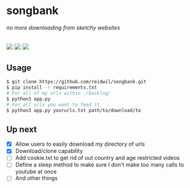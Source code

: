 # songbank
_no more downloading from sketchy websites_

![](https://giphy.com/gifs/film-vintage-color-3ohjUVaRYvIp5i9F7O)
![](http://gph.is/2B2wILM)
![](https://media.giphy.com/media/3ohjUVaRYvIp5i9F7O/giphy.gif)
----------

## Usage
```bash
$ git clone https://github.com/reidwil/songbank.git
$ pip install -r requirements.txt
# For all of my urls within ./backlog/
$ python3 app.py
# For all urls you want to feed it
$ python3 app.py yoururls.txt path/to/download/to
```

## Up next

- [x] Allow users to easily download my directory of urls
- [x] Download/clone capability
- [ ] Add cookie.txt to get rid of out country and age restricted videos
- [ ] Define a sleep method to make sure I don't make too many calls to youtube at once
- [ ] And other things
